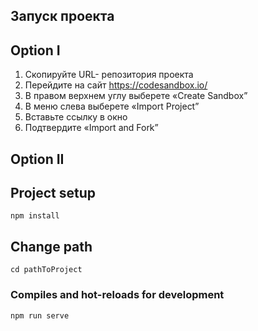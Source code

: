 ## Запуск проекта
## Option I
1. Скопируйте URL- репозитория проекта
2. Перейдите на сайт https://codesandbox.io/
3. В правом верхнем углу выберете «Create Sandbox”
4. В меню слева выберете «Import Project”
5. Вставьте ссылку в окно
6. Подтвердите «Import and Fork”

## Option II
## Project setup
```
npm install
```
## Change path
```
cd pathToProject
```
### Compiles and hot-reloads for development
```
npm run serve
```


